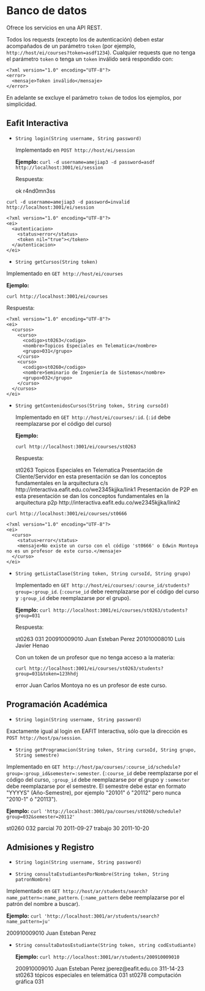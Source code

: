 Banco de datos
==============

Ofrece los servicios en una API REST.

Todos los requests (excepto los de autenticación) deben estar acompañados de un parámetro `token` (por ejemplo, `http://host/ei/courses?token=asdf1234`). Cualquier requests que no tenga el parámetro `token` o tenga un `token` inválido será respondido con:

    <?xml version="1.0" encoding="UTF-8"?>
    <error>
      <mensaje>Token inválido</mensaje>
    </error>

En adelante se excluye el parámetro `token` de todos los ejemplos, por simplicidad.

Eafit Interactiva
-----------------

* `String login(String username, String password)`

  Implementado en `POST http://host/ei/session`

  **Ejemplo:**
      `curl -d username=amejiap3 -d password=asdf http://localhost:3001/ei/session`

  Respuesta:

    <?xml version="1.0" encoding="UTF-8"?>
    <ei>
      <autenticacion>
        <status>ok</status>
        <token>r4nd0mn3ss</token>
      </autenticacion>
    </ei>
    

 `curl -d username=amejiap3 -d password=invalid http://localhost:3001/ei/session`

    <?xml version="1.0" encoding="UTF-8"?>
    <ei>
      <autenticacion>
        <status>error</status>
        <token nil="true"></token>
      </autenticacion>
    </ei>


* `String getCursos(String token)`

 Implementado en `GET http://host/ei/courses`
 
 **Ejemplo:**
 
 `curl http://localhost:3001/ei/courses`
 
 Respuesta:
 
    <?xml version="1.0" encoding="UTF-8"?>
    <ei>
      <cursos>
        <curso>
          <codigo>st0263</codigo>
          <nombre>Topicos Especiales en Telematica</nombre>
          <grupo>031</grupo>
        </curso>
        <curso>
          <codigo>st0260</codigo>
          <nombre>Seminario de Ingeniería de Sistemas</nombre>
          <grupo>032</grupo>
        </curso>
      </cursos>
    </ei>
 
 
* `String getContenidosCursos(String token, String cursoId)`

  Implementado en `GET http://host/ei/courses/:id`. (`:id` debe reemplazarse por el código del curso)
  
  **Ejemplo:**
  
  `curl http://localhost:3001/ei/courses/st0263`
  
  Respuesta:
  
    <?xml version="1.0" encoding="UTF-8"?>
    <ei>
      <curso>
        <codigo>st0263</codigo>
        <nombre>Topicos Especiales en Telematica</nombre>
        <modulo>
          <titulo>Presentación de Cliente/Servidor</titulo>
          <descripcion>en esta presentación se dan los conceptos fundamentales en la arquitectura c/s</descripcion>
          <url>http://interactiva.eafit.edu.co/we2345kjjka/link1</url>
        </modulo>
        <modulo>
          <titulo>Presentación de P2P</titulo>
          <descripcion>en esta presentación se dan los conceptos fundamentales en la arquitectura p2p </descripcion>
          <url>http://interactiva.eafit.edu.co/we2345kjjka/link2</url>
        </modulo>
      </curso>
    </ei>
  
  
`curl http://localhost:3001/ei/courses/st0666`
    
    <?xml version="1.0" encoding="UTF-8"?>
    <ei>
      <curso>
        <status>error</status>
        <mensaje>No existe un curso con el código 'st0666' o Edwin Montoya no es un profesor de este curso.</mensaje>
      </curso>
    </ei>
  
* `String getListaClase(String token, String cursoId, String grupo)`

  Implementado en `GET http://host/ei/courses/:course_id/students?group=:group_id`. (`:course_id` debe reemplazarse por el código del curso y `:group_id` debe reemplazarse por el grupo).
  
  **Ejemplo:** `curl http://localhost:3001/ei/courses/st0263/students?group=031`
  
  Respuesta:
  
    <?xml version="1.0" encoding="UTF-8"?>
    <ei>
      <curso>
        <codigo>st0263</codigo>
        <grupo>031</grupo>
        <estudiante>
          <codigo>200910009010</codigo>
          <nombre>Juan Esteban Perez</nombre>
        </estudiante>
        <estudiante>
          <codigo>201010008010</codigo>
          <nombre>Luis Javier Henao</nombre>
        </estudiante>
      </curso>
    </ei>

  Con un token de un profesor que no tenga acceso a la materia:
  
  `curl http://localhost:3001/ei/courses/st0263/students?group=031&token=123hhdj`

    <?xml version="1.0" encoding="UTF-8"?>
    <ei>
      <curso>
        <status>error</status>
        <mensaje>Juan Carlos Montoya no es un profesor de este curso.</mensaje>
      </curso>
    </ei>

Programación Académica
-----------------

* `String login(String username, String password)`

 Exactamente igual al login en EAFIT Interactiva, sólo que la dirección es `POST http://host/pa/session`.
    
* `String getProgramacion(String token, String cursoId, String grupo, String semestre)`

 Implementado en `GET http://host/pa/courses/:course_id/schedule?group=:group_id&semester=:semester`. (`:course_id` debe reemplazarse por el código del curso, `:group_id` debe reemplazarse por el grupo y `:semester` debe reemplazarse por el semestre. El semestre debe estar en formato "YYYYS" (Año-Semestre), por ejemplo "20101" ó "20112" pero nunca "2010-1" ó "20113").

 **Ejemplo:** 
 `curl 'http://localhost:3001/pa/courses/st0260/schedule?group=032&semester=20112'`

   <?xml version="1.0" encoding="UTF-8"?>
   <pa>
     <programacion>
       <codigo>st0260</codigo>
       <grupo>032</grupo>
       <evaluacion>
         <tipo>parcial</tipo>
         <porcentaje>70</porcentaje>
         <fecha>2011-09-27</fecha>
       </evaluacion>
       <evaluacion>
         <tipo>trabajo</tipo>
         <porcentaje>30</porcentaje>
         <fecha>2011-10-20</fecha>
       </evaluacion>
     </programacion>
   </pa>



Admisiones y Registro
-----------------

* `String login(String username, String password)`

* `String consultaEstudiantesPorNombre(String token, String patronNombre)`

 Implementado en `GET http://host/ar/students/search?name_pattern=:name_pattern`. (`:name_pattern` debe reemplazarse por el patrón del nombre a buscar).


 **Ejemplo:** `curl 'http://localhost:3001/ar/students/search?name_pattern=ju'`

   <?xml version="1.0" encoding="UTF-8"?>
   <ar>
     <estudiante>
       <codigo>200910009010</codigo>
       <nombre>Juan Esteban Perez</nombre>
     </estudiante>
   </ar>


* `String consultaDatosEstudiante(String token, string codEstudiante)`

  **Ejemplo:** `curl http://localhost:3001/ar/students/200910009010`

    <?xml version="1.0" encoding="UTF-8"?>
    <ar>
      <estudiante>
        <codigo>200910009010</codigo>
        <nombre>Juan Esteban Perez</nombre>
        <email>jperez@eafit.edu.co</email>
        <telefono>311-14-23</telefono>
        <cursos>
          <curso>
            <codigo>st0263</codigo>
            <nombre>tópicos especiales en telemática</nombre>
            <grupo>031</grupo>
          </curso>
          <curso>
            <codigo>st0278</codigo>
            <nombre>computación gráfica</nombre>
            <grupo>031</grupo>
          </curso>
        </cursos>
      </estudiante>
    </ar>
  
  
  
